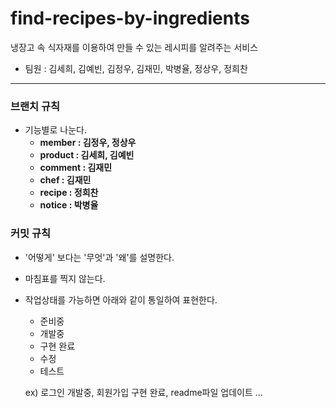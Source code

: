 # find-recipes-by-ingredients
냉장고 속 식자재를 이용하여 만들 수 있는 레시피를 알려주는 서비스

- 팀원 : 김세희, 김예빈, 김정우, 김재민, 박병율, 정상우, 정희찬 

------

### 브랜치 규칙
- 기능별로 나눈다.
   - **member : 김정우, 정상우**
   - **product : 김세희, 김예빈**
   - **comment : 김재민**
   - **chef : 김재민**
   - **recipe : 정희찬**
   - **notice : 박병율**
   

### 커밋 규칙
- '어떻게' 보다는 '무엇'과 '왜'를 설명한다.
- 마침표를 찍지 않는다.
- 작업상태를 가능하면 아래와 같이 통일하여 표현한다.
   - 준비중
   - 개발중
   - 구현 완료
   - 수정
   - 테스트
   
   ex) 로그인 개발중, 회원가입 구현 완료, readme파일 업데이트 ...
   
   
